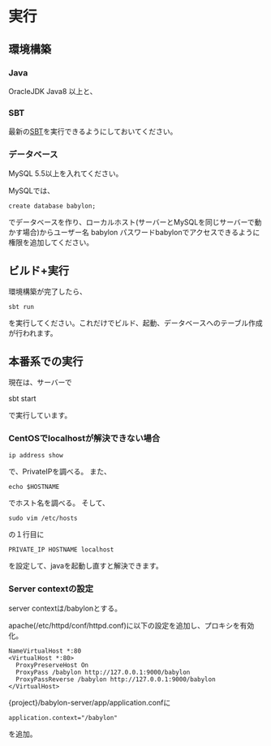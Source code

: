 
# 実行

## 環境構築

### Java

OracleJDK Java8 以上と、

### SBT

最新の[SBT](http://www.scala-sbt.org/)を実行できるようにしておいてください。

### データベース

MySQL 5.5以上を入れてください。

MySQLでは、

    create database babylon;

でデータベースを作り、ローカルホスト(サーバーとMySQLを同じサーバーで動かす場合)からユーザー名 babylon パスワードbabylonでアクセスできるように権限を追加してください。

## ビルド+実行

環境構築が完了したら、

    sbt run

を実行してください。これだけでビルド、起動、データベースへのテーブル作成が行われます。


## 本番系での実行

現在は、サーバーで

   sbt start

で実行しています。



### CentOSでlocalhostが解決できない場合


```
ip address show
```
で、PrivateIPを調べる。
また、

```
echo $HOSTNAME
```
でホスト名を調べる。
そして、
```
sudo vim /etc/hosts
```
の１行目に
```
PRIVATE_IP HOSTNAME localhost
```
を設定して、javaを起動し直すと解決できます。


### Server contextの設定

server contextは/babylonとする。

apache(/etc/httpd/conf/httpd.conf)に以下の設定を追加し、プロキシを有効化。

```
NameVirtualHost *:80
<VirtualHost *:80>
  ProxyPreserveHost On
  ProxyPass /babylon http://127.0.0.1:9000/babylon
  ProxyPassReverse /babylon http://127.0.0.1:9000/babylon
</VirtualHost>

```

{project}/babylon-server/app/application.confに


```
application.context="/babylon"
```

を追加。


